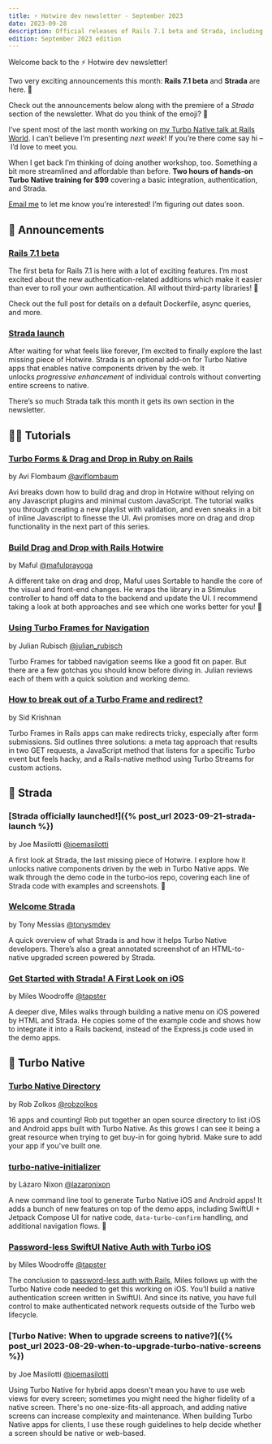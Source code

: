 ```yaml
---
title: ⚡️ Hotwire dev newsletter - September 2023
date: 2023-09-28
description: Official releases of Rails 7.1 beta and Strada, including a bunch of first look articles and some deep dives.
edition: September 2023 edition
---
```


Welcome back to the ⚡️ Hotwire dev newsletter!

Two very exciting announcements this month: **Rails 7.1 beta** and **Strada** are here. 🥳

Check out the announcements below along with the premiere of a _Strada_ section of the newsletter. What do you think of the emoji? 🌉

I’ve spent most of the last month working on [my Turbo Native talk at Rails World](https://rubyonrails.org/world/agenda/day-2/6-joe-masilotti-se4ssion). I can’t believe I’m presenting _next week_! If you’re there come say hi – I’d love to meet you.

When I get back I’m thinking of doing another workshop, too. Something a bit more streamlined and affordable than before. **Two hours of hands-on Turbo Native training for $99** covering a basic integration, authentication, and Strada.

[Email me](mailto:joe@masilotti.com) to let me know you're interested! I’m figuring out dates soon.

## 📣 Announcements

### [Rails 7.1 beta](https://rubyonrails.org/2023/9/13/Rails-7-1-0-beta-1-has-been-released)

The first beta for Rails 7.1 is here with a lot of exciting features. I’m most excited about the new authentication-related additions which make it easier than ever to roll your own authentication. All without third-party libraries! 💪

Check out the full post for details on a default Dockerfile, async queries, and more.

### [Strada launch](https://dev.37signals.com/announcing-strada/)

After waiting for what feels like forever, I’m excited to finally explore the last missing piece of Hotwire. Strada is an optional add-on for Turbo Native apps that enables native components driven by the web. It unlocks *progressive enhancement* of individual controls without converting entire screens to native.

There’s so much Strada talk this month it gets its own section in the newsletter.

## 👩‍🏫 Tutorials

### [Turbo Forms & Drag and Drop in Ruby on Rails](https://code.avi.nyc/turbo-forms-drag-and-drop-in-ruby-on-rails-part-1)

by Avi Flombaum [@aviflombaum](https://twitter.com/aviflombaum)

Avi breaks down how to build drag and drop in Hotwire without relying on any Javascript plugins and minimal custom JavaScript. The tutorial walks you through creating a new playlist with validation, and even sneaks in a bit of inline Javascript to finesse the UI. Avi promises more on drag and drop functionality in the next part of this series.

### [Build Drag and Drop with Rails Hotwire](https://maful.web.id/posts/build-drag-and-drop-with-rails-hotwire/)

by Maful [@mafulprayoga](https://twitter.com/mafulprayoga)

A different take on drag and drop, Maful uses Sortable to handle the core of the visual and front-end changes. He wraps the library in a Stimulus controller to hand off data to the backend and update the UI. I recommend taking a look at both approaches and see which one works better for you! 💭

### [Using Turbo Frames for Navigation](https://www.railsreviews.com/articles/turbo-frames-navigation)

by Julian Rubisch [@julian_rubisch](https://twitter.com/julian_rubisch)

Turbo Frames for tabbed navigation seems like a good fit on paper. But there are a few gotchas you should know before diving in. Julian reviews each of them with a quick solution and working demo.

### [How to break out of a Turbo Frame and redirect?](https://www.ducktypelabs.com/turbo-break-out-and-redirect/)

by Sid Krishnan

Turbo Frames in Rails apps can make redirects tricky, especially after form submissions. Sid outlines three solutions: a meta tag approach that results in two GET requests, a JavaScript method that listens for a specific Turbo event but feels hacky, and a Rails-native method using Turbo Streams for custom actions.

## 🌉 Strada

### [Strada officially launched!]({% post_url 2023-09-21-strada-launch %})

by Joe Masilotti [@joemasilotti](https://twitter.com/joemasilotti)

A first look at Strada, the last missing piece of Hotwire. I explore how it unlocks native components driven by the web in Turbo Native apps. We walk through the demo code in the turbo-ios repo, covering each line of Strada code with examples and screenshots. 📱

### [Welcome Strada](https://world.hey.com/tonysm/welcome-strada-7ada634c)

by Tony Messias [@tonysmdev](https://twitter.com/tonysmdev)

A quick overview of what Strada is and how it helps Turbo Native developers. There’s also a great annotated screenshot of an HTML-to-native upgraded screen powered by Strada.

### [Get Started with Strada! A First Look on iOS](https://mileswoodroffe.com/articles/get-started-with-strada)

by Miles Woodroffe [@tapster](https://twitter.com/tapster)

A deeper dive, Miles walks through building a native menu on iOS powered by HTML and Strada. He copies some of the example code and shows how to integrate it into a Rails backend, instead of the Express.js code used in the demo apps.

## 📱 Turbo Native

### [Turbo Native Directory](https://turbonative.directory)

by Rob Zolkos [@robzolkos](https://twitter.com/robzolkos)

16 apps and counting! Rob put together an open source directory to list iOS and Android apps built with Turbo Native. As this grows I can see it being a great resource when trying to get buy-in for going hybrid. Make sure to add your app if you've built one.

### [turbo-native-initializer](https://github.com/lazaronixon/turbo-native-initializer)

by Lázaro Nixon [@lazaronixon](https://twitter.com/lazaronixon)

A new command line tool to generate Turbo Native iOS and Android apps! It adds a bunch of new features on top of the demo apps, including SwiftUI + Jetpack Compose UI for native code, `data-turbo-confirm` handling, and additional navigation flows. 🤩

### [Password-less SwiftUI Native Auth with Turbo iOS](https://mileswoodroffe.com/articles/passwordless-turbo-native-ios-auth)

by Miles Woodroffe [@tapster](https://twitter.com/tapster)

The conclusion to [password-less auth with Rails](https://mileswoodroffe.com/articles/passwordless-auth-with-rails), Miles follows up with the Turbo Native code needed to get this working on iOS. You’ll build a native authentication screen written in SwiftUI. And since its native, you have full control to make authenticated network requests outside of the Turbo web lifecycle.

### [Turbo Native: When to upgrade screens to native?]({% post_url 2023-08-29-when-to-upgrade-turbo-native-screens %})

by Joe Masilotti [@joemasilotti](https://twitter.com/joemasilotti)

Using Turbo Native for hybrid apps doesn't mean you have to use web views for every screen; sometimes you might need the higher fidelity of a native screen. There's no one-size-fits-all approach, and adding native screens can increase complexity and maintenance. When building Turbo Native apps for clients, I use these rough guidelines to help decide whether a screen should be native or web-based.
